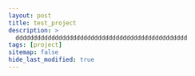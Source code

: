 ```yaml
---
layout: post
title: test_project
description: >
  dddddddddddddddddddddddddddddddddddddddddddddddd
tags: [project]
sitemap: false
hide_last_modified: true
---
```

